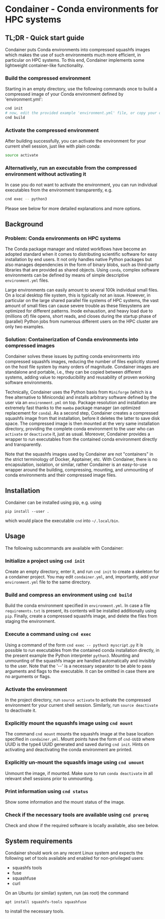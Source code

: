 # Condainer - Conda environments for HPC systems

## TL;DR - Quick start guide

Condainer puts Conda environments into compressed squashfs images which makes
the use of such environments much more efficient, in particular on HPC systems.
To this end, Condainer implements some lightweight container-like functionality.

### Build the compressed environment

Starting in an empty directory, use the following commands once to build a compressed image of your Conda environment defined by 'environment.yml':

```bash
cnd init
# now, edit the provided example 'environment.yml' file, or copy your own file here, before running
cnd build
```

### Activate the compressed environment

After building successfully, you can activate the environment for your current shell session, just like with plain conda:

```bash
source activate
```

### Alternatively, run an executable from the compressed environment without activating it

In case you do not want to activate the environment, you can run individual executables from the environment transparently, e.g.

```bash
cnd exec -- python3
```

Please see below for more detailed explanations and more options.

## Background

### Problem: Conda environments on HPC systems

The Conda package manager and related workflows have become an
adopted standard when it comes to distributing scientific software
for easy installation by end users. It not only handles native
Python packages but also manages dependencies in the form of
binary blobs, such as third-party libraries that are provided as
shared objects. Using `conda`, complex software environments can
be defined by means of simple descriptive `environment.yml` files.

Large environments can easily amount to several 100k individual
small files. On a local desktop file system, this is typically not
an issue.  However, in particular on the large shared parallel file
systems of HPC systems, the vast amount of small files can cause
severe trouble as these filesystems are optimized for different
patterns. Inode exhaustion, and heavy load due to (millions of) file
opens, short reads, and closes during the startup phase of
(parallel) Python jobs from numerous different users on the HPC
cluster are only two examples.

### Solution: Containerization of Conda environments into compressed images

Condainer solves these issues by putting conda environments into
compressed squashfs images, reducing the number of files explicitly
stored on the host file system by many orders of magnitude.
Condainer images are standalone and portable, i.e., they can be
copied between different systems, adding value to reproducibility
and reusability of proven working software environments.

Technically, Condainer uses the Python basis from `Miniforge`
(which is a free alternative to Miniconda) and installs arbitrary
software defined by the user via an `environment.yml` on top.
Package resolution and installation are extremely fast thanks to the
`mamba` package manager (an optimized replacement for `conda`).
As a second step, Condainer creates a compressed squashfs image
from that installation, before it deletes the latter to save disk
space. The compressed image is then mounted at the very same
installation directory, providing the complete conda environment to
the user who can `activate` or `deactivate` it, just as usual. Moreover,
Condainer provides a wrapper to run executables from the contained
conda environment directly and transparently.

Note that the squashfs images used by Condainer are not "containers"
in the strict terminology of Docker, Apptainer, etc. With Condainer,
there is no encapsulation, isolation, or similar, rather Condainer
is an easy-to-use wrapper around the building, compressing,
mounting, and unmounting of conda environments and their compressed
image files.

## Installation

Condainer can be installed using pip, e.g. using

`pip install --user .`

which would place the executable `cnd` into `~/.local/bin`.

## Usage

The following subcommands are available with Condainer:

### Initialize a project using `cnd init`

Create an empty directory, enter it, and run `cnd init` to
create a skeleton for a condainer project. You may edit
`condainer.yml`, and, importantly, add your `environment.yml` file
to the same directory.

### Build and compress an environment using `cnd build`

Build the conda environment specified in `environment.yml`.  In case
a file `requirements.txt` is present, its contents will be installed
additionally using `pip`.  Finally, create a compressed
squashfs image, and delete the files from staging the environment.

### Execute a command using `cnd exec`

Using a command of the form `cnd exec -- python3 myscript.py`
it is possible to run executables from the contained conda
installation directly, in the present example the Python interpreter
`python3`.  Mounting and unmounting of the squashfs image are
handled automatically and invisibly to the user.  Note that the '--'
is a necessary separator to be able to pass arguments and flags to
the executable.  It can be omitted in case there are no arguments or
flags.

### Activate the environment

In the project directory, run `source activate` to activate the 
compressed environment for your current shell session.  Similarly,
run `source deactivate` to deactivate it.

### Explicitly mount the squashfs image using `cnd mount`

The command `cnd mount` mounts the squashfs image at the base
location specified in `condainer.yml`. Mount points have the form of
`cnd-UUID` where UUID is the type4 UUID generated and saved
during `cnd init`. Hints on activating and deactivating the
conda environment are printed.

### Explicitly un-mount the squashfs image using `cnd umount`

Unmount the image, if mounted. Make sure to run `conda deactivate` 
in all relevant shell sessions prior to unmounting.

### Print information using `cnd status`

Show some information and the mount status of the image.

### Check if the necessary tools are available using `cnd prereq`

Check and show if the required software is locally available, also see
below.

## System requirements

Condainer should work on any recent Linux system and expects the following set
of tools available and enabled for non-privileged users:

* squashfs tools
* fuse
* squashfuse
* curl

On an Ubuntu (or similar) system, run (as root) the command

`apt install squashfs-tools squashfuse`

to install the necessary tools.
